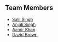 
## Team Members
- [Salil Singh](https://github.com/Salil-Singh-01)
- [Anjali Singh](https://github.com/devanjali2117)
- [Aamir Khan](https://github.com/aam1rkhan)
- [David Brown](https://github.com/davidbrown)
